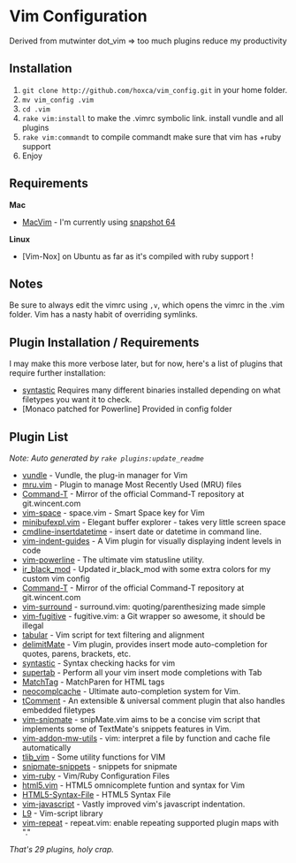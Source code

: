 # Vim Configuration

Derived from mutwinter dot_vim 
=> too much plugins reduce my productivity 

## Installation

1. `git clone http://github.com/hoxca/vim_config.git` in your home folder.
2. `mv vim_config .vim`
3. `cd .vim`
4. `rake vim:install` to make the .vimrc symbolic link. install vundle and all plugins
5. `rake vim:commandt` to compile commandt 
    make sure that vim has +ruby support
7. Enjoy

## Requirements

**Mac**

 * [MacVim](https://github.com/b4winckler/macvim) - I'm currently using [snapshot 64](https://github.com/b4winckler/macvim/downloads)

**Linux**

 * [Vim-Nox] on Ubuntu as far as it's compiled with ruby support ! 

## Notes

Be sure to always edit the vimrc using `,v`, which opens the vimrc in the .vim folder. Vim has a nasty habit of overriding symlinks.

## Plugin Installation / Requirements

I may make this more verbose later, but for now, here's a list of plugins that require further installation:

 * [syntastic](https://github.com/scrooloose/syntastic) Requires many different binaries installed depending on what filetypes you want it to check.
 * [Monaco patched for Powerline] Provided in config folder

## Plugin List

_Note: Auto generated by `rake plugins:update_readme`_


 * [vundle](https://github.com/gmarik/vundle) - Vundle, the plug-in manager for Vim
 * [mru.vim](https://github.com/vim-scripts/mru.vim) - Plugin to manage Most Recently Used (MRU) files
 * [Command-T](https://github.com/wincent/Command-T) - Mirror of the official Command-T repository at git.wincent.com
 * [vim-space](https://github.com/christoomey/vim-space) - space.vim - Smart Space key for Vim
 * [minibufexpl.vim](https://github.com/vim-scripts/minibufexpl.vim) - Elegant buffer explorer - takes very little screen space
 * [cmdline-insertdatetime](https://github.com/vim-scripts/cmdline-insertdatetime) - insert date or datetime in command line.
 * [vim-indent-guides](https://github.com/mutewinter/vim-indent-guides) - A Vim plugin for visually displaying indent levels in code
 * [vim-powerline](https://github.com/Lokaltog/vim-powerline) - The ultimate vim statusline utility.
 * [ir_black_mod](https://github.com/mutewinter/ir_black_mod) - Updated ir_black_mod with some extra colors for my custom vim config
 * [Command-T](https://github.com/wincent/Command-T) - Mirror of the official Command-T repository at git.wincent.com
 * [vim-surround](https://github.com/tpope/vim-surround) - surround.vim: quoting/parenthesizing made simple
 * [vim-fugitive](https://github.com/tpope/vim-fugitive) - fugitive.vim: a Git wrapper so awesome, it should be illegal
 * [tabular](https://github.com/godlygeek/tabular) - Vim script for text filtering and alignment
 * [delimitMate](https://github.com/Raimondi/delimitMate) - Vim plugin, provides insert mode auto-completion for quotes, parens, brackets, etc.
 * [syntastic](https://github.com/scrooloose/syntastic) - Syntax checking hacks for vim
 * [supertab](https://github.com/ervandew/supertab) - Perform all your vim insert mode completions with Tab
 * [MatchTag](https://github.com/gregsexton/MatchTag) - MatchParen for HTML tags
 * [neocomplcache](https://github.com/Shougo/neocomplcache) - Ultimate auto-completion system for Vim.
 * [tComment](https://github.com/vim-scripts/tComment) - An extensible & universal comment plugin that also handles embedded filetypes
 * [vim-snipmate](https://github.com/garbas/vim-snipmate) - snipMate.vim aims to be a concise vim script that implements some of TextMate's snippets features in Vim. 
 * [vim-addon-mw-utils](https://github.com/MarcWeber/vim-addon-mw-utils) - vim: interpret a file by function and cache file automatically
 * [tlib_vim](https://github.com/tomtom/tlib_vim) - Some utility functions for VIM
 * [snipmate-snippets](https://github.com/vim-scripts/snipmate-snippets) - snippets for snipmate
 * [vim-ruby](https://github.com/vim-ruby/vim-ruby) - Vim/Ruby Configuration Files
 * [html5.vim](https://github.com/vim-scripts/html5.vim) - HTML5 omnicomplete funtion and syntax for Vim
 * [HTML5-Syntax-File](https://github.com/vim-scripts/HTML5-Syntax-File) - HTML5 Syntax File
 * [vim-javascript](https://github.com/pangloss/vim-javascript) - Vastly improved vim's javascript indentation.
 * [L9](https://github.com/vim-scripts/L9) - Vim-script library
 * [vim-repeat](https://github.com/tpope/vim-repeat) - repeat.vim: enable repeating supported plugin maps with "."

_That's 29 plugins, holy crap._
